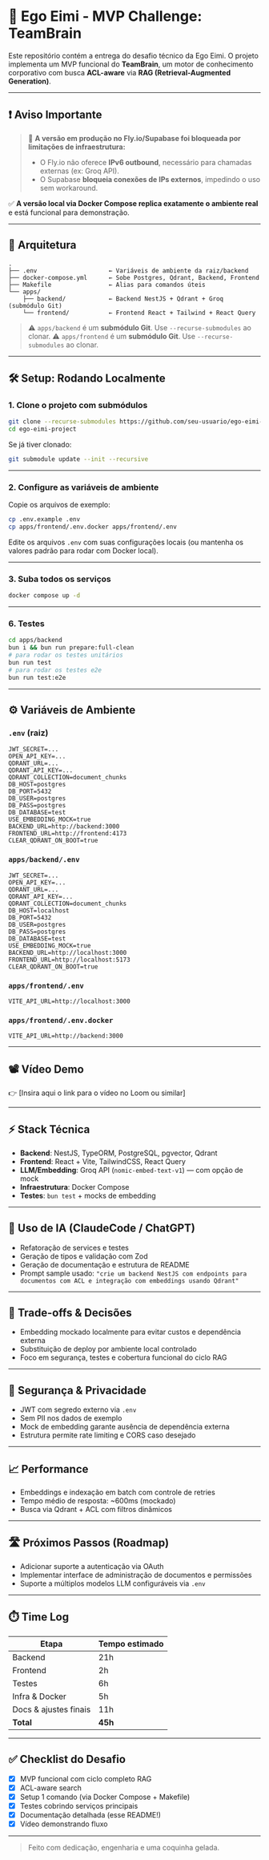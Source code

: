 # 🧠 Ego Eimi - MVP Challenge: TeamBrain

Este repositório contém a entrega do desafio técnico da Ego Eimi. O projeto implementa um MVP funcional do **TeamBrain**, um motor de conhecimento corporativo com busca **ACL-aware** via **RAG (Retrieval-Augmented Generation)**.

---

## ❗ Aviso Importante

> 🛑 **A versão em produção no Fly.io/Supabase foi bloqueada por limitações de infraestrutura:**
> - O Fly.io não oferece **IPv6 outbound**, necessário para chamadas externas (ex: Groq API).
> - O Supabase **bloqueia conexões de IPs externos**, impedindo o uso sem workaround.

✅ **A versão local via Docker Compose replica exatamente o ambiente real** e está funcional para demonstração.

---

## 🧱 Arquitetura

```
.
├── .env                    ← Variáveis de ambiente da raiz/backend
├── docker-compose.yml      ← Sobe Postgres, Qdrant, Backend, Frontend
├── Makefile                ← Alias para comandos úteis
└── apps/
    ├── backend/            ← Backend NestJS + Qdrant + Groq (submódulo Git)
    └── frontend/           ← Frontend React + Tailwind + React Query
```

> ⚠️ `apps/backend` é um **submódulo Git**. Use `--recurse-submodules` ao clonar.
> ⚠️ `apps/frontend` é um **submódulo Git**. Use `--recurse-submodules` ao clonar.

---

## 🛠️ Setup: Rodando Localmente

### 1. Clone o projeto com submódulos

```bash
git clone --recurse-submodules https://github.com/seu-usuario/ego-eimi-project.git
cd ego-eimi-project
```

Se já tiver clonado:

```bash
git submodule update --init --recursive
```

---

### 2. Configure as variáveis de ambiente

Copie os arquivos de exemplo:

```bash
cp .env.example .env
cp apps/frontend/.env.docker apps/frontend/.env
```

Edite os arquivos `.env` com suas configurações locais (ou mantenha os valores padrão para rodar com Docker local).

---

### 3. Suba todos os serviços

```bash
docker compose up -d
```

---

### 6. Testes

```bash
cd apps/backend
bun i && bun run prepare:full-clean
# para rodar os testes unitários
bun run test
# para rodar os testes e2e
bun run test:e2e
```

---

## ⚙️ Variáveis de Ambiente

### `.env` (raiz)
```env
JWT_SECRET=...
OPEN_API_KEY=...
QDRANT_URL=...
QDRANT_API_KEY=...
QDRANT_COLLECTION=document_chunks
DB_HOST=postgres
DB_PORT=5432
DB_USER=postgres
DB_PASS=postgres
DB_DATABASE=test
USE_EMBEDDING_MOCK=true
BACKEND_URL=http://backend:3000
FRONTEND_URL=http://frontend:4173
CLEAR_QDRANT_ON_BOOT=true
```

### `apps/backend/.env`
```env
JWT_SECRET=...
OPEN_API_KEY=...
QDRANT_URL=...
QDRANT_API_KEY=...
QDRANT_COLLECTION=document_chunks
DB_HOST=localhost
DB_PORT=5432
DB_USER=postgres
DB_PASS=postgres
DB_DATABASE=test
USE_EMBEDDING_MOCK=true
BACKEND_URL=http://localhost:3000
FRONTEND_URL=http://localhost:5173
CLEAR_QDRANT_ON_BOOT=true
```

### `apps/frontend/.env`
```env
VITE_API_URL=http://localhost:3000
```

### `apps/frontend/.env.docker`
```env
VITE_API_URL=http://backend:3000
```

---

## 📽️ Vídeo Demo

👉 [Insira aqui o link para o vídeo no Loom ou similar]

---

## ⚡ Stack Técnica

- **Backend**: NestJS, TypeORM, PostgreSQL, pgvector, Qdrant
- **Frontend**: React + Vite, TailwindCSS, React Query
- **LLM/Embedding**: Groq API (`nomic-embed-text-v1`) — com opção de mock
- **Infraestrutura**: Docker Compose
- **Testes**: `bun test` + mocks de embedding

---

## 🤖 Uso de IA (ClaudeCode / ChatGPT)

- Refatoração de services e testes
- Geração de tipos e validação com Zod
- Geração de documentação e estrutura de README
- Prompt sample usado: `"crie um backend NestJS com endpoints para documentos com ACL e integração com embeddings usando Qdrant"`

---

## 🧠 Trade-offs & Decisões

- Embedding mockado localmente para evitar custos e dependência externa
- Substituição de deploy por ambiente local controlado
- Foco em segurança, testes e cobertura funcional do ciclo RAG

---

## 🔐 Segurança & Privacidade

- JWT com segredo externo via `.env`
- Sem PII nos dados de exemplo
- Mock de embedding garante ausência de dependência externa
- Estrutura permite rate limiting e CORS caso desejado

---

## 📈 Performance

- Embeddings e indexação em batch com controle de retries
- Tempo médio de resposta: ~600ms (mockado)
- Busca via Qdrant + ACL com filtros dinâmicos

---

## 🛣️ Próximos Passos (Roadmap)

- Adicionar suporte a autenticação via OAuth
- Implementar interface de administração de documentos e permissões
- Suporte a múltiplos modelos LLM configuráveis via `.env`

---

## ⏱️ Time Log

| Etapa        | Tempo estimado |
|--------------|----------------|
| Backend      | 21h            |
| Frontend     | 2h             |
| Testes       | 6h             |
| Infra & Docker | 5h          |
| Docs & ajustes finais | 11h    |
| **Total**    | **45h**        |

---

## ✅ Checklist do Desafio

- [x] MVP funcional com ciclo completo RAG
- [x] ACL-aware search
- [x] Setup 1 comando (via Docker Compose + Makefile)
- [x] Testes cobrindo serviços principais
- [x] Documentação detalhada (esse README!)
- [x] Vídeo demonstrando fluxo

---

> Feito com dedicação, engenharia e uma coquinha gelada.
